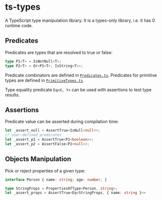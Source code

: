# ts-types

A TypeScript type manipulation library. It is a types-only library, i.e. it has 0 runtime code.

## Predicates

Predicates are types that are resolved to true or false:

```typescript
type P1<T> = IsNotNull<T>;
type P2<T> = Or<P1<T>, IsString<T>>;
```

Predicate combinators are defined in [`Predicates.ts`](./src/Predicates.ts).
Predicates for primitive types are defined in [`PrimitiveTypes.ts`](./src/PrimitiveTypes.ts).

Type equality predicate `Eq<X, Y>` can be used with assertions to test type results.

## Assertions

Predicate value can be asserted during compilation time:

```typescript
let _assert_null = AssertTrue<IsNull<null>>;
// user-defined predicates
let _assert_p1 = AssertTrue<P1<boolean>>;
let _assert_p2 = AssertFalse<P2<null>>;
```

## Objects Manipulation

Pick or reject properties of a given type:

```typescript
interface Person { name: string; age: number; }

type StringProps = PropertiesOfType<Person, string>;
let _assert_props = AssertTrue<Eq<StringProps, { name: string }>>
```
